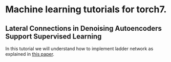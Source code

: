 # Machine learning tutorials for torch7.

## Lateral Connections in Denoising Autoencoders Support Supervised Learning

In this tutorial we will understand how to implement ladder network as explained in [this paper](http://arxiv.org/pdf/1504.08215.pdf).
